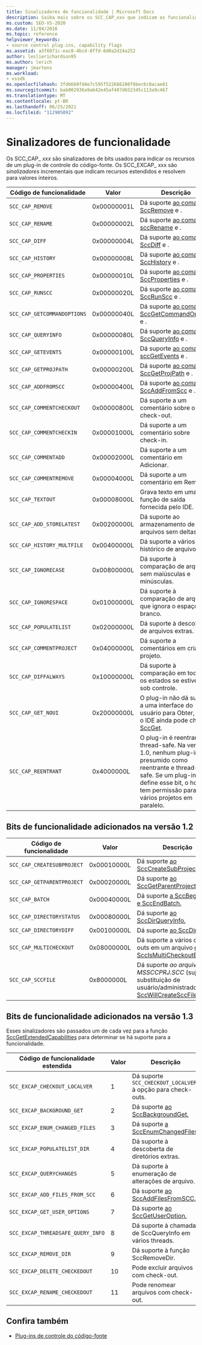 ```yaml
---
title: Sinalizadores de funcionalidade | Microsoft Docs
description: Saiba mais sobre os SCC_CAP_xxx que indicam as funcionalidades de um plug-in de controle do código-fonte e os sinalizadores SCC_EXCAP_xxx que indicam recursos estendidos.
ms.custom: SEO-VS-2020
ms.date: 11/04/2016
ms.topic: reference
helpviewer_keywords:
- source control plug-ins, capability flags
ms.assetid: a3f6071c-eac8-4bcd-8ffd-8d0a2d24a252
author: leslierichardson95
ms.author: lerich
manager: jmartens
ms.workload:
- vssdk
ms.openlocfilehash: 3fdb660fd4e7c595f522686280f8bec6c0acae81
ms.sourcegitcommit: bab002936a9a642e45af407d652345c113a9c467
ms.translationtype: MT
ms.contentlocale: pt-BR
ms.lasthandoff: 06/25/2021
ms.locfileid: "112905092"
---
```

# <a name="capability-flags"></a>Sinalizadores de funcionalidade
Os SCC_CAP_ *xxx* são sinalizadores de bits usados para indicar os recursos de um plug-in de controle do código-fonte. Os SCC_EXCAP_ xxx são *sinalizadores* incrementais que indicam recursos estendidos e resolvem para valores inteiros.

|Código de funcionalidade|Valor|Descrição|
|---------------------|-----------|-----------------|
|`SCC_CAP_REMOVE`|0x00000001L|Dá suporte [ao comando SccRemove](../extensibility/sccremove-function.md) e .|
|`SCC_CAP_RENAME`|0x00000002L|Dá suporte [ao comando sccRename](../extensibility/sccrename-function.md) e .|
|`SCC_CAP_DIFF`|0x00000004L|Dá suporte [ao comando SccDiff](../extensibility/sccdiff-function.md) e .|
|`SCC_CAP_HISTORY`|0x00000008L|Dá suporte [ao comando SccHistory](../extensibility/scchistory-function.md) e .|
|`SCC_CAP_PROPERTIES`|0x00000010L|Dá suporte [ao comando SccProperties](../extensibility/sccproperties-function.md) e .|
|`SCC_CAP_RUNSCC`|0x00000020L|Dá suporte [ao comando SccRunScc](../extensibility/sccrunscc-function.md) e .|
|`SCC_CAP_GETCOMMANDOPTIONS`|0x00000040L|Dá suporte [ao comando SccGetCommandOptions](../extensibility/sccgetcommandoptions-function.md) e .|
|`SCC_CAP_QUERYINFO`|0x00000080L|Dá suporte [ao comando SccQueryInfo](../extensibility/sccqueryinfo-function.md) e .|
|`SCC_CAP_GETEVENTS`|0x00000100L|Dá suporte [ao comando sccGetEvents](../extensibility/sccgetevents-function.md) e .|
|`SCC_CAP_GETPROJPATH`|0x00000200L|Dá suporte [ao comando SccGetProjPath](../extensibility/sccgetprojpath-function.md) e .|
|`SCC_CAP_ADDFROMSCC`|0x00000400L|Dá suporte [ao comando SccAddFromScc](../extensibility/sccaddfromscc-function.md) e .|
|`SCC_CAP_COMMENTCHECKOUT`|0x00000800L|Dá suporte a um comentário sobre o check-out.|
|`SCC_CAP_COMMENTCHECKIN`|0x00001000L|Dá suporte a um comentário sobre check-in.|
|`SCC_CAP_COMMENTADD`|0x00002000L|Dá suporte a um comentário em Adicionar.|
|`SCC_CAP_COMMENTREMOVE`|0x00004000L|Dá suporte a um comentário em Remover.|
|`SCC_CAP_TEXTOUT`|0x00008000L|Grava texto em uma função de saída fornecida pelo IDE.|
|`SCC_CAP_ADD_STORELATEST`|0x00200000L|Dá suporte ao armazenamento de arquivos sem deltas.|
|`SCC_CAP_HISTORY_MULTFILE`|0x00400000L|Dá suporte a vários histórico de arquivos.|
|`SCC_CAP_IGNORECASE`|0x00800000L|Dá suporte à comparação de arquivos sem maiúsculas e minúsculas.|
|`SCC_CAP_IGNORESPACE`|0x01000000L|Dá suporte à comparação de arquivos que ignora o espaço em branco.|
|`SCC_CAP_POPULATELIST`|0x02000000L|Dá suporte à descoberta de arquivos extras.|
|`SCC_CAP_COMMENTPROJECT`|0x04000000L|Dá suporte a comentários em criar projeto.|
|`SCC_CAP_DIFFALWAYS`|0x10000000L|Dá suporte à comparação em todos os estados se estiver sob controle.|
|`SCC_CAP_GET_NOUI`|0x20000000L|O plug-in não dá suporte a uma interface do usuário para Obter, mas o IDE ainda pode chamar [SccGet](../extensibility/sccget-function.md).|
|`SCC_CAP_REENTRANT`|0x4000000L|O plug-in é reentrante e thread-safe. Na versão 1.0, nenhum plug-in foi presumido como reentrante e thread-safe. Se um plug-in 1.1 define esse bit, o host tem permissão para abrir vários projetos em paralelo.|

## <a name="capability-bits-added-in-version-12"></a>Bits de funcionalidade adicionados na versão 1.2

|Código de funcionalidade|Valor|Descrição|
|---------------------|-----------|-----------------|
|`SCC_CAP_CREATESUBPROJECT`|0x00010000L|Dá suporte [ao SccCreateSubProject.](../extensibility/scccreatesubproject-function.md)|
|`SCC_CAP_GETPARENTPROJECT`|0x00020000L|Dá suporte [ao SccGetParentProjectPath.](../extensibility/sccgetparentprojectpath-function.md)|
|`SCC_CAP_BATCH`|0x00040000L|Dá suporte [a SccBeginBatch](../extensibility/sccbeginbatch-function.md) [e SccEndBatch.](../extensibility/sccendbatch-function.md)|
|`SCC_CAP_DIRECTORYSTATUS`|0x00080000L|Dá suporte [ao SccDirQueryInfo.](../extensibility/sccdirqueryinfo-function.md)|
|`SCC_CAP_DIRECTORYDIFF`|0x00100000L|Dá suporte [ao SccDirDiff.](../extensibility/sccdirdiff-function.md)|
|`SCC_CAP_MULTICHECKOUT`|0x08000000L|Dá suporte a vários check-outs em um arquivo [e ao SccIsMultiCheckoutEnabled.](../extensibility/sccismulticheckoutenabled-function.md)|
|`SCC_CAP_SCCFILE`|0x8000000L|Dá suporte *ao arquivo MSSCCPRJ.SCC* (sujeito à substituição de usuário/administrador) e [ao SccWillCreateSccFile](../extensibility/sccwillcreatesccfile-function.md).|

## <a name="capability-bits-added-in-version-13"></a>Bits de funcionalidade adicionados na versão 1.3
 Esses sinalizadores são passados um de cada vez para a função [SccGetExtendedCapabilities](../extensibility/sccgetextendedcapabilities-function.md) para determinar se há suporte para a funcionalidade.

|Código de funcionalidade estendida|Valor|Descrição|
|------------------------------|-----------|-----------------|
|`SCC_EXCAP_CHECKOUT_LOCALVER`|1|Dá suporte `SCC_CHECKOUT_LOCALVER` à opção para check-outs.|
|`SCC_EXCAP_BACKGROUND_GET`|2|Dá suporte [ao SccBackgroundGet.](../extensibility/sccbackgroundget-function.md)|
|`SCC_EXCAP_ENUM_CHANGED_FILES`|3|Dá suporte [a SccEnumChangedFiles.](../extensibility/sccenumchangedfiles-function.md)|
|`SCC_EXCAP_POPULATELIST_DIR`|4|Dá suporte à descoberta de diretórios extras.|
|`SCC_EXCAP_QUERYCHANGES`|5|Dá suporte à enumeração de alterações de arquivo.|
|`SCC_EXCAP_ADD_FILES_FROM_SCC`|6|Dá suporte [ao SccAddFilesFromSCC.](../extensibility/sccaddfilesfromscc-function.md)|
|`SCC_EXCAP_GET_USER_OPTIONS`|7|Dá suporte [ao SccGetUserOption.](../extensibility/sccgetuseroption-function.md)|
|`SCC_EXCAP_THREADSAFE_QUERY_INFO`|8|Dá suporte à chamada de SccQueryInfo em vários threads.|
|`SCC_EXCAP_REMOVE_DIR`|9|Dá suporte à função SccRemoveDir.|
|`SCC_EXCAP_DELETE_CHECKEDOUT`|10|Pode excluir arquivos com check-out.|
|`SCC_EXCAP_RENAME_CHECKEDOUT`|11|Pode renomear arquivos com check-out.|

## <a name="see-also"></a>Confira também
- [Plug-ins de controle do código-fonte](../extensibility/source-control-plug-ins.md)
